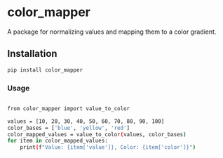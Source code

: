 # color_mapper

A package for normalizing values and mapping them to a color gradient.

## Installation

```bash
pip install color_mapper
```

### Usage

```bash

from color_mapper import value_to_color

values = [10, 20, 30, 40, 50, 60, 70, 80, 90, 100]
color_bases = ['blue', 'yellow', 'red']
color_mapped_values = value_to_color(values, color_bases)
for item in color_mapped_values:
    print(f"Value: {item['value']}, Color: {item['color']}")
```